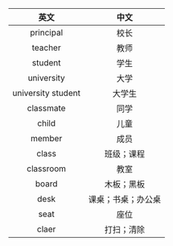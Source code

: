 |英文|中文|
|:---:|:---:|
| principal | 校长 |
| teacher | 教师 |
| student | 学生 |
| university | 大学 |
| university student | 大学生 |
| classmate | 同学 |
| child | 儿童 |
| member | 成员 |
| class | 班级；课程 |
| classroom | 教室 |
| board | 木板；黑板 |
| desk | 课桌；书桌；办公桌 |
| seat | 座位 |
| claer | 打扫；清除 |